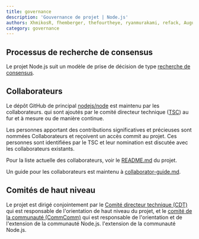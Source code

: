 ```yaml
---
title: governance
description: 'Gouvernance de projet | Node.js'
authors: XhmikosR, fhemberger, thefourtheye, ryanmurakami, refack, AugustinMauroy
category: governance
---
```


## Processus de recherche de consensus

Le projet Node.js suit un modèle de prise de décision de type [recherche de consensus][].

## Collaborateurs

Le dépôt GitHub de principal [nodejs/node][] est maintenu par les collaborateurs.
qui sont ajoutés par le comité directeur technique ([TSC][]) au fur et à mesure ou de manière continue.

Les personnes apportant des contributions significatives et précieuses sont nommées Collaborateurs
et reçoivent un accès commit au projet. Ces personnes sont identifiées par le
TSC et leur nomination est discutée avec les collaborateurs existants.

Pour la liste actuelle des collaborateurs, voir le [README.md][] du projet.

Un guide pour les collaborateurs est maintenu à [collaborator-guide.md][].

## Comités de haut niveau

Le projet est dirigé conjointement par le [Comité directeur technique (CDT)][]
qui est responsable de l'orientation de haut niveau du projet, et le
[comité de la communauté (CommComm)][] qui est responsable de l'orientation et de l'extension de la communauté Node.js.
l'extension de la communauté Node.js.

[comité de la communauté (CommComm)]: https://github.com/nodejs/community-committee/blob/main/Community-Committee-Charter.md
[recherche de consensus]: https://en.wikipedia.org/wiki/Consensus-seeking_decision-making
[README.md]: https://github.com/nodejs/node/blob/main/README.md#current-project-team-members
[TSC]: https://github.com/nodejs/TSC
[Comité directeur technique (CDT)]: https://github.com/nodejs/TSC/blob/main/TSC-Charter.md
[collaborator-guide.md]: https://github.com/nodejs/node/blob/main/doc/contributing/collaborator-guide.md
[nodejs/node]: https://github.com/nodejs/node
